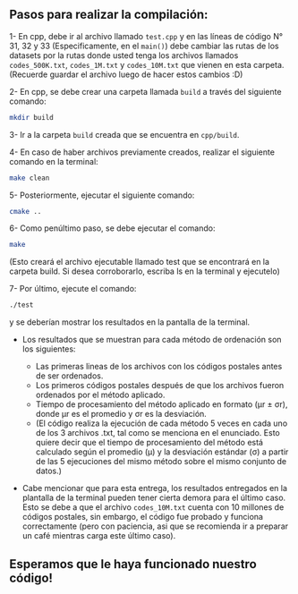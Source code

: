 ## Pasos para realizar la compilación:

1- En cpp, debe ir al archivo llamado `test.cpp` y en las líneas de código N° 31, 32 y 33 (Especificamente, en el `main()`) debe cambiar las rutas de los datasets por la rutas donde usted tenga los 
archivos llamados `codes_500K.txt`, `codes_1M.txt` y `codes_10M.txt` que vienen en esta carpeta. (Recuerde guardar el archivo luego de hacer estos cambios :D)

2- En cpp, se debe crear una carpeta llamada `build` a través del siguiente comando:
```bash
mkdir build
```

3- Ir a la carpeta `build` creada que se encuentra en `cpp/build`.

4- En caso de haber archivos previamente creados, realizar el siguiente comando en la terminal: 
```bash
make clean
```

5- Posteriormente, ejecutar el siguiente comando: 
```bash
cmake ..
```

6- Como penúltimo paso, se debe ejecutar el comando: 
```bash
make
```
(Esto creará el archivo ejecutable llamado test que se encontrará en la carpeta build. Si desea corroborarlo, escriba ls en la terminal y ejecutelo)

7- Por último, ejecute el comando: 
```bash
./test
```
y se deberían mostrar los resultados en la pantalla de la terminal.

- Los resultados que se muestran para cada método de ordenación son los siguientes:
  - Las primeras lineas de los archivos con los códigos postales antes de ser ordenados.
  - Los primeros códigos postales después de que los archivos fueron ordenados por el método aplicado.
  - Tiempo de procesamiento del método aplicado en formato (μr ± σr), donde μr es el promedio y σr es la desviación.
  - (El código realiza la ejecución de cada método 5 veces en cada uno de los 3 archivos .txt, tal como se menciona en el enunciado. Esto quiere decir que el tiempo de procesamiento del método está calculado según el promedio (μ) y la desviación estándar (σ) a partir de las 5 ejecuciones del mismo método sobre el mismo conjunto de datos.)

- Cabe mencionar que para esta entrega, los resultados entregados en la plantalla de la terminal pueden tener cierta demora para el último caso. Esto se debe a que el archivo `codes_10M.txt` cuenta con 10 millones de códigos postales, sin embargo, el código fue probado y funciona correctamente (pero con paciencia, asi que se recomienda ir a preparar un café mientras carga este último caso).

## Esperamos que le haya funcionado nuestro código!
